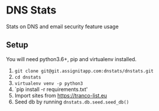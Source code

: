 # DNS Stats
Stats on DNS and email security feature usage

## Setup
You will need python3.6+, pip and virtualenv installed.

1. `git clone git@git.assignitapp.com:dnstats/dnstats.git`
1. `cd dnstats`
1. `virtualenv venv -p python3`
1. `pip install -r requirements.txt'
1.  Import sites from https://tranco-list.eu
1. Seed db by running `dnstats.db.seed.seed_db()`
